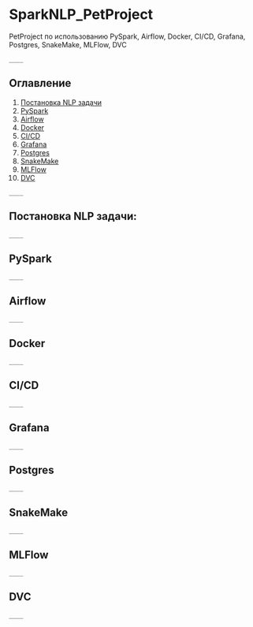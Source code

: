 # SparkNLP_PetProject
PetProject по использованию PySpark, Airflow, Docker, CI/CD, Grafana, Postgres, SnakeMake, MLFlow, DVC
```
____
```
## Оглавление

1. [Постановка NLP задачи](#Постановка-NLP-задачи)
2. [PySpark](#PySpark)
3. [Airflow](#Airflow)
4. [Docker](#Docker)
5. [CI/CD](#CI/CD)
6. [Grafana](#Grafana)
7. [Postgres](#Postgres)
8. [SnakeMake](#SnakeMake)
9. [MLFlow](#MLFlow)
10. [DVC](#DVC)
```
____
```
## Постановка NLP задачи:
```
____
```
## PySpark
```
____
```
## Airflow
```
____
```
## Docker
```
____
```
## CI/CD
```
____
```
## Grafana
```
____
```
## Postgres
```
____
```
## SnakeMake
```
____
```
## MLFlow
```
____
```
## DVC
```
____
```
